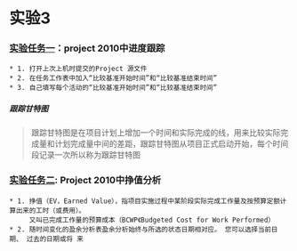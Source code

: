 # 实验3
### [实验任务一](https://github.com/MaoSonglin/--3)：project 2010中进度跟踪
	* 1. 打开上次上机时提交的Project 源文件
	* 2. 在任务工作表中加入“比较基准开始时间”和“比较基准结束时间”
	* 3. 自己填写每个活动的“比较基准开始时间”和“比较基准结束时间”
##### 跟踪甘特图
> 跟踪甘特图是在项目计划上增加一个时间和实际完成的线，用来比较实际完成量和计划完成量中间的差距，跟踪甘特图从项目正式启动开始，每个时间段记录一次所以称为跟踪甘特图
### [实验任务二](https://github.com/MaoSonglin/--3): Project 2010中挣值分析
	* 1. 挣值（EV，Earned Value），指项目实施过程中某阶段实际完成工作量及按预算定额计算出来的工时（或费用）。
	     又叫已完成工作量的预算成本（BCWP《Budgeted Cost for Work Performed）
	* 2. 随时间变化的盈余分析表盈余分析始终与所选的状态日期相对应。 您可以选择当前日期、 过去的日期或将 来
	
